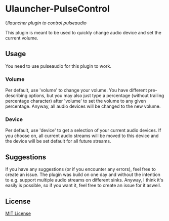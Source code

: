 # Ulauncher-PulseControl

_Ulauncher plugin to control pulseaudio_

This plugin is meant to be used to quickly change audio device and set the current volume.

## Usage

You need to use pulseaudio for this plugin to work.

### Volume

Per default, use 'volume' to change your volume. You have different pre-describing options, but you may also just type a percentage (without trailing percentage character) after 'volume' to set the volume to any given percentage. Anyway, all audio devices will be changed to the new volume.

### Device

Per default, use 'device' to get a selection of your current audio devices. If you choose on, all current audio streams will be moved to this device and the device will be set default for all future streams.

## Suggestions

If you have any suggestions (or if you encounter any errors), feel free to create an issue.
The plugin was build on one day and without the intention to e.g. support multiple audio streams on different sinks. Anyway, I think it's easily is possible, so if you want it, feel free to create an issue for it aswell.

## License

[MIT License](./LICENSE)
